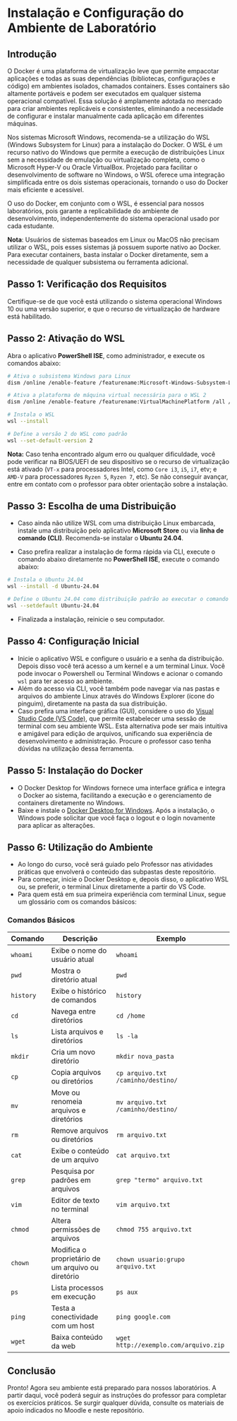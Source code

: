 # Instalação e Configuração do Ambiente de Laboratório

## Introdução

O Docker é uma plataforma de virtualização leve que permite empacotar aplicações e todas as suas dependências (bibliotecas, configurações e código) em ambientes isolados, chamados containers. Esses containers são altamente portáveis e podem ser executados em qualquer sistema operacional compatível. Essa solução é amplamente adotada no mercado para criar ambientes replicáveis e consistentes, eliminando a necessidade de configurar e instalar manualmente cada aplicação em diferentes máquinas.

Nos sistemas Microsoft Windows, recomenda-se a utilização do WSL (Windows Subsystem for Linux) para a instalação do Docker. O WSL é um recurso nativo do Windows que permite a execução de distribuições Linux sem a necessidade de emulação ou virtualização completa, como o Microsoft Hyper-V ou Oracle VirtualBox. Projetado para facilitar o desenvolvimento de software no Windows, o WSL oferece uma integração simplificada entre os dois sistemas operacionais, tornando o uso do Docker mais eficiente e acessível.

O uso do Docker, em conjunto com o WSL, é essencial para nossos laboratórios, pois garante a replicabilidade do ambiente de desenvolvimento, independentemente do sistema operacional usado por cada estudante.

**Nota**: Usuários de sistemas baseados em Linux ou MacOS não precisam utilizar o WSL, pois esses sistemas já possuem suporte nativo ao Docker. Para executar containers, basta instalar o Docker diretamente, sem a necessidade de qualquer subsistema ou ferramenta adicional.

## Passo 1: Verificação dos Requisitos

Certifique-se de que você está utilizando o sistema operacional Windows 10 ou uma versão superior, e que o recurso de virtualização de hardware está habilitado. 

## Passo 2: Ativação do WSL
Abra o aplicativo **PowerShell ISE**, como administrador, e execute os comandos abaixo:

```bash
# Ativa o subsistema Windows para Linux
dism /online /enable-feature /featurename:Microsoft-Windows-Subsystem-Linux /all /norestart

# Ativa a plataforma de máquina virtual necessária para o WSL 2
dism /online /enable-feature /featurename:VirtualMachinePlatform /all /norestart

# Instala o WSL
wsl --install

# Define a versão 2 do WSL como padrão
wsl --set-default-version 2
```

**Nota:** Caso tenha encontrado algum erro ou qualquer dificuldade, você pode verificar na BIOS/UEFI de seu dispositivo se o recurso de virtualização está ativado (`VT-x` para processadores Intel, como `Core i3`, `i5`, `i7`, etv; e `AMD-V` para processadores `Ryzen 5`, `Ryzen 7`, etc). Se não conseguir avançar, entre em contato com o professor para obter orientação sobre a instalação.

## Passo 3: Escolha de uma Distribuição

- Caso ainda não utilize WSL com uma distribuição Linux embarcada, instale uma distribuição pelo aplicativo **Microsoft Store** ou via **linha de comando (CLI)**. Recomenda-se instalar o **Ubuntu 24.04**.

- Caso prefira realizar a instalação de forma rápida via CLI, execute o comando abaixo diretamente no **PowerShell ISE**, execute o comando abaixo: 

<!--
wsl -l -o
-->

```bash
# Instala o Ubuntu 24.04
wsl --install -d Ubuntu-24.04

# Define o Ubuntu 24.04 como distribuição padrão ao executar o comando wsl. 
wsl --setdefault Ubuntu-24.04
```

- Finalizada a instalação, reinicie o seu computador. 


## Passo 4: Configuração Inicial

- Inicie o aplicativo WSL e configure o usuário e a senha da distribuição. Depois disso você terá acesso a um kernel e a um terminal Linux. Você pode invocar o Powershell ou Terminal Windows e acionar o comando `wsl` para ter acesso ao ambiente. 
- Além do acesso via CLI, você também pode navegar via nas pastas e arquivos do ambiente Linux através do Windows Explorer (ícone do pinguim), diretamente na pasta da sua distribuição.
- Caso prefira uma interface gráfica (GUI), considere o uso do [Visual Studio Code (VS Code)](https://code.visualstudio.com/), que permite estabelecer uma sessão de terminal com seu ambiente WSL. Esta alternativa pode ser mais intuitiva e amigável para edição de arquivos, unificando sua experiência de desenvolvimento e administração. Procure o professor caso tenha dúvidas na utilização dessa ferramenta.

## Passo 5: Instalação do Docker

- O Docker Desktop for Windows fornece uma interface gráfica e integra o Docker ao sistema, facilitando a execução e o gerenciamento de containers diretamente no Windows.
- Baixe e instale o [Docker Desktop for Windows](https://docs.docker.com/desktop/install/windows-install/#:~:text=Docker%20Desktop%20for%20Windows%20%2D%20x86_64). Após a instalação, o Windows pode solicitar que você faça o logout e o login novamente para aplicar as alterações. 


## Passo 6: Utilização do Ambiente

- Ao longo do curso, você será guiado pelo Professor nas atividades práticas que envolverá o conteúdo das subpastas deste repositório.
- Para começar, inicie o Docker Desktop e, depois disso, o aplicativo WSL ou, se preferir, o terminal Linux diretamente a partir do VS Code. 
- Para quem está em sua primeira experiência com terminal Linux, segue um glossário com os comandos básicos: 

### Comandos Básicos

| Comando | Descrição                                              | Exemplo                                |
|---------|--------------------------------------------------------|----------------------------------------|
| `whoami`| Exibe o nome do usuário atual                           | `whoami`                               |
| `pwd`   | Mostra o diretório atual                                | `pwd`                                  |
| `history`| Exibe o histórico de comandos                          | `history`                              |
| `cd`    | Navega entre diretórios                                 | `cd /home`                             |
| `ls`    | Lista arquivos e diretórios                             | `ls -la`                               |
| `mkdir` | Cria um novo diretório                                  | `mkdir nova_pasta`                     |
| `cp`    | Copia arquivos ou diretórios                            | `cp arquivo.txt /caminho/destino/`     |
| `mv`    | Move ou renomeia arquivos e diretórios                  | `mv arquivo.txt /caminho/destino/`     |
| `rm`    | Remove arquivos ou diretórios                           | `rm arquivo.txt`                       |
| `cat`   | Exibe o conteúdo de um arquivo                          | `cat arquivo.txt`                      |
| `grep`  | Pesquisa por padrões em arquivos                        | `grep "termo" arquivo.txt`             |
| `vim`   | Editor de texto no terminal                             | `vim arquivo.txt`                      |
| `chmod` | Altera permissões de arquivos                           | `chmod 755 arquivo.txt`                |
| `chown` | Modifica o proprietário de um arquivo ou diretório      | `chown usuario:grupo arquivo.txt`      |
| `ps`    | Lista processos em execução                             | `ps aux`                               |
| `ping`  | Testa a conectividade com um host                       | `ping google.com`                      |
| `wget`  | Baixa conteúdo da web                                   | `wget http://exemplo.com/arquivo.zip`  |


## Conclusão

Pronto! Agora seu ambiente está preparado para nossos laboratórios. A partir daqui, você poderá seguir as instruções do professor para completar os exercícios práticos. Se surgir qualquer dúvida, consulte os materiais de apoio indicados no Moodle e neste repositório. 